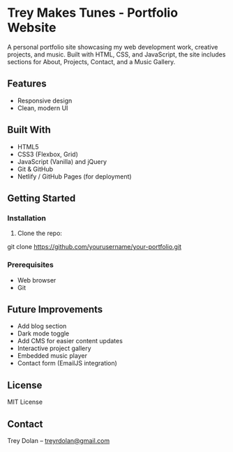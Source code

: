 # Trey Makes Tunes - Portfolio Website

A personal portfolio site showcasing my web development work, creative projects, and music. Built with HTML, CSS, and JavaScript, the site includes sections for About, Projects, Contact, and a Music Gallery.

## Features

- Responsive design
- Clean, modern UI

## Built With

- HTML5
- CSS3 (Flexbox, Grid)
- JavaScript (Vanilla) and jQuery
- Git & GitHub
- Netlify / GitHub Pages (for deployment)

## Getting Started

### Installation

1. Clone the repo:

git clone <https://github.com/yourusername/your-portfolio.git>

### Prerequisites

- Web browser
- Git

## Future Improvements

- Add blog section
- Dark mode toggle
- Add CMS for easier content updates
- Interactive project gallery
- Embedded music player
- Contact form (EmailJS integration)

## License

MIT License

## Contact

Trey Dolan – <treyrdolan@gmail.com>
